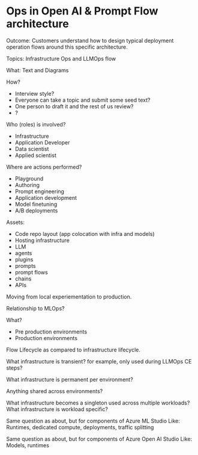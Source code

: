 # Ops in Open AI & Prompt Flow architecture

Outcome: Customers understand how to design typical deployment operation flows around this specific architecture.

Topics: Infrastructure Ops and LLMOps flow

What: Text and Diagrams

How?
- Interview style?
- Everyone can take a topic and submit some seed text?
- One person to draft it and the rest of us review?
- ?

Who (roles) is involved?

- Infrastructure
- Application Developer
- Data scientist
- Applied scientist

Where are actions performed?

- Playground
- Authoring
- Prompt engineering
- Application development
- Model finetuning
- A/B deployments

Assets:

- Code repo layout (app colocation with infra and models)
- Hosting infrastructure
- LLM
- agents
- plugins
- prompts
- prompt flows
- chains
- APIs

Moving from local experiementation to production.

Relationship to MLOps?

What?

- Pre production environments
- Production environments

Flow Lifecycle as compared to infrastructure lifecycle.

What infrastructure is transient?  for example, only used during LLMOps CE steps?

What infrastructure is permanent per environment?

Anything shared across environments?

What infrastructure becomes a singleton used across multiple workloads?
What infrastructure is workload specific?

Same question as about, but for components of Azure ML Studio 
Like: Runtimes, dedicated compute, deployments, traffic splitting

Same question as about, but for components of Azure Open AI Studio
Like: Models, runtimes
